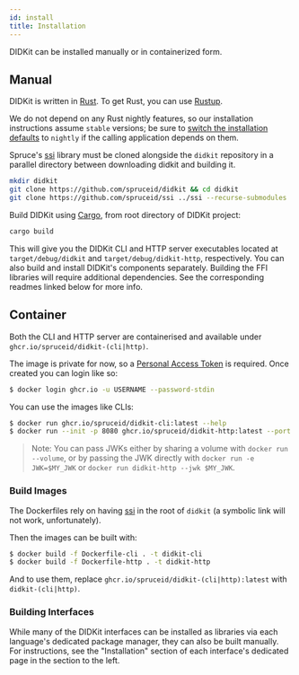 ```yaml
---
id: install
title: Installation
---
```


[Rust]: https://www.rust-lang.org/
[rustup]: https://rustup.rs/
[Cargo]: https://doc.rust-lang.org/cargo/
[ssi]: https://github.com/spruceid/ssi
[installing-rust]: https://rust-lang.github.io/rustup/installation/index.html



DIDKit can be installed manually or in containerized form.

## Manual

DIDKit is written in [Rust][]. To get Rust, you can use [Rustup][].

We do not depend on any Rust nightly features, so our installation instructions assume `stable` versions; be sure to [switch the installation defaults][installing-rust] to `nightly` if the calling application depends on them.

Spruce's [ssi][] library must be cloned alongside the `didkit` repository in a parallel directory between downloading didkit and building it.

```sh
mkdir didkit
git clone https://github.com/spruceid/didkit && cd didkit
git clone https://github.com/spruceid/ssi ../ssi --recurse-submodules
```

Build DIDKit using [Cargo][], from root directory of DIDKit project:

```sh
cargo build
```

This will give you the DIDKit CLI and HTTP server executables located at
`target/debug/didkit` and `target/debug/didkit-http`, respectively. You can also build and install DIDKit's components separately. Building the FFI libraries will require additional dependencies. See the corresponding readmes linked below for more info.

## Container

Both the CLI and HTTP server are containerised and available under
`ghcr.io/spruceid/didkit-(cli|http)`.

The image is private for now, so a [Personal Access Token](https://docs.github.com/en/free-pro-team@latest/github/authenticating-to-github/creating-a-personal-access-token)
is required. Once created you can login like so:
```bash
$ docker login ghcr.io -u USERNAME --password-stdin
```

You can use the images like CLIs:
```bash
$ docker run ghcr.io/spruceid/didkit-cli:latest --help
$ docker run --init -p 8080 ghcr.io/spruceid/didkit-http:latest --port 8080
```

> Note: You can pass JWKs either by sharing a volume with `docker run --volume`, or by passing the JWK directly with `docker run -e JWK=$MY_JWK` or `docker run didkit-http --jwk $MY_JWK`.

### Build Images

The Dockerfiles rely on having [ssi][] in the root of `didkit` (a symbolic link will not work, unfortunately).

Then the images can be built with:
```bash
$ docker build -f Dockerfile-cli . -t didkit-cli
$ docker build -f Dockerfile-http . -t didkit-http
```

And to use them, replace `ghcr.io/spruceid/didkit-(cli|http):latest` with `didkit-(cli|http)`.

### Building Interfaces

While many of the DIDKit interfaces can be installed as libraries via each
language's dedicated package manager, they can also be built manually.  For
instructions, see the "Installation" section of each interface's dedicated page
in the section to the left.